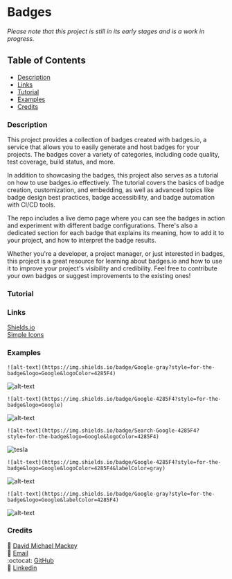 # Badges

*Please note that this project is still in its early stages and is a work in progress.*

## Table of Contents

- [Description](#description)
- [Links](#links)
- [Tutorial](#tutorial)
- [Examples](#examples)
- [Credits](#credits)

### Description

This project provides a collection of badges created with badges.io, a service that allows you to easily generate and host badges for your projects. The badges cover a variety of categories, including code quality, test coverage, build status, and more.

In addition to showcasing the badges, this project also serves as a tutorial on how to use badges.io effectively. The tutorial covers the basics of badge creation, customization, and embedding, as well as advanced topics like badge design best practices, badge accessibility, and badge automation with CI/CD tools.

The repo includes a live demo page where you can see the badges in action and experiment with different badge configurations. There's also a dedicated section for each badge that explains its meaning, how to add it to your project, and how to interpret the badge results.

Whether you're a developer, a project manager, or just interested in badges, this project is a great resource for learning about badges.io and how to use it to improve your project's visibility and credibility. Feel free to contribute your own badges or suggest improvements to the existing ones!

### Tutorial

### Links

[Shields.io](https://shields.io/)
<br>
[Simple Icons](https://simpleicons.org/)

### Examples

`![alt-text](https://img.shields.io/badge/Google-gray?style=for-the-badge&logo=Google&logoColor=4285F4)`

![alt-text](https://img.shields.io/badge/Google-gray?style=for-the-badge&logo=Google&logoColor=4285F4)

`![alt-text](https://img.shields.io/badge/Google-4285F4?style=for-the-badge&logo=Google)`

![alt-text](https://img.shields.io/badge/Google-4285F4?style=for-the-badge&logo=Google)

`![alt-text](https://img.shields.io/badge/Search-Google-4285F4?style=for-the-badge&logo=Google&logoColor=4285F4)`

![tesla](https://img.shields.io/badge/Search-Google-4285F4?style=for-the-badge&logo=Google&logoColor=4285F4)

`![alt-text](https://img.shields.io/badge/Google-4285F4?style=for-the-badge&logo=Google&logoColor=4285F4&labelColor=gray)`

![alt-text](https://img.shields.io/badge/Google-4285F4?style=for-the-badge&logo=Google&logoColor=4285F4&labelColor=gray)

`![alt-text](https://img.shields.io/badge/Google-gray?style=for-the-badge&logo=Google&labelColor=4285F4)`

![alt-text](https://img.shields.io/badge/Google-gray?style=for-the-badge&logo=Google&labelColor=4285F4)


### Credits

:bust_in_silhouette: [David Michael Mackey](https://www.notion.so/davidmichaelmackey/David-Mackey-a59ce61a996840d6a933e3b135673467?pvs=4)
<br>
:email: [Email](mailto:davidmackey@hey.com)
<br>
:octocat: [GitHub](https://github.com/davidmichaelmackey/)
<br>
:briefcase: [Linkedin](https://linkedin.com/in/davidmichaelmackey/)
